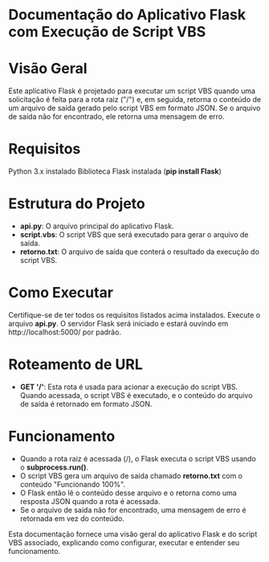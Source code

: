 # Documentação do Aplicativo Flask com Execução de Script VBS

# Visão Geral
Este aplicativo Flask é projetado para executar um script VBS quando uma solicitação é feita para a rota raiz ("/") e, em seguida, retorna o conteúdo de um arquivo de saída gerado pelo script VBS em formato JSON. Se o arquivo de saída não for encontrado, ele retorna uma mensagem de erro.

# Requisitos
Python 3.x instalado
Biblioteca Flask instalada (**pip install Flask**)

# Estrutura do Projeto
* **api.py**: O arquivo principal do aplicativo Flask.
* **script.vbs**: O script VBS que será executado para gerar o arquivo de saída.
* **retorno.txt**: O arquivo de saída que conterá o resultado da execução do script VBS.

# Como Executar
Certifique-se de ter todos os requisitos listados acima instalados.
Execute o arquivo **api.py**.
O servidor Flask será iniciado e estará ouvindo em http://localhost:5000/ por padrão.

# Roteamento de URL
* **GET '/'**: Esta rota é usada para acionar a execução do script VBS. Quando acessada, o script VBS é executado, e o conteúdo do arquivo de saída é retornado em formato JSON.

# Funcionamento
* Quando a rota raiz é acessada (/), o Flask executa o script VBS usando o **subprocess.run()**.
* O script VBS gera um arquivo de saída chamado **retorno.txt** com o conteúdo "Funcionando 100%".
* O Flask então lê o conteúdo desse arquivo e o retorna como uma resposta JSON quando a rota é acessada.
* Se o arquivo de saída não for encontrado, uma mensagem de erro é retornada em vez do conteúdo.


Esta documentação fornece uma visão geral do aplicativo Flask e do script VBS associado, explicando como configurar, executar e entender seu funcionamento.

